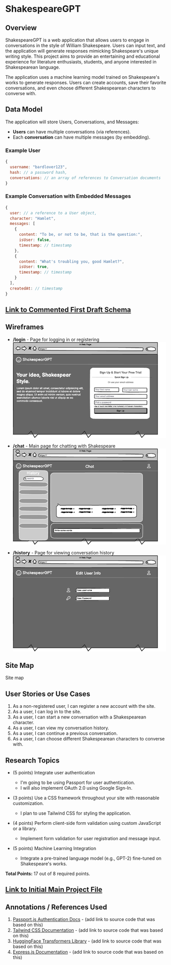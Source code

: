 [//]: # (The content below is an example project proposal / requirements document. Replace the text below the lines marked "__TODO__" with details specific to your project. Remove the "TODO" lines.)

[//]: # ()
[//]: # (&#40;___TODO__: your project name_&#41;)

[//]: # ()
[//]: # (# Shoppy Shoperson )

[//]: # ()
[//]: # (## Overview)

[//]: # ()
[//]: # (&#40;___TODO__: a brief one or two paragraph, high-level description of your project_&#41;)

[//]: # ()
[//]: # (Remembering what to buy at the grocery store is waaaaay too difficult. Also, shopping for groceries when you're hungry leads to regrettable purchases. Sooo... that's where Shoppy Shoperson comes in!)

[//]: # ()
[//]: # (Shoppy Shoperson is a web app that will allow users to keep track of multiple grocery lists. Users can register and login. Once they're logged in, they can create or view their grocery list. For every list that they have, they can add items to the list or cross off items.)

[//]: # ()
[//]: # ()
[//]: # (## Data Model)

[//]: # ()
[//]: # (&#40;___TODO__: a description of your application's data and their relationships to each other_&#41; )

[//]: # ()
[//]: # (The application will store Users, Lists and Items)

[//]: # ()
[//]: # (* users can have multiple lists &#40;via references&#41;)

[//]: # (* each list can have multiple items &#40;by embedding&#41;)

[//]: # ()
[//]: # (&#40;___TODO__: sample documents_&#41;)

[//]: # ()
[//]: # (An Example User:)

[//]: # ()
[//]: # (```javascript)

[//]: # ({)

[//]: # (  username: "shannonshopper",)

[//]: # (  hash: // a password hash,)

[//]: # (  lists: // an array of references to List documents)

[//]: # (})

[//]: # (```)

[//]: # ()
[//]: # (An Example List with Embedded Items:)

[//]: # ()
[//]: # (```javascript)

[//]: # ({)

[//]: # (  user: // a reference to a User object)

[//]: # (  name: "Breakfast foods",)

[//]: # (  items: [)

[//]: # (    { name: "pancakes", quantity: "9876", checked: false},)

[//]: # (    { name: "ramen", quantity: "2", checked: true},)

[//]: # (  ],)

[//]: # (  createdAt: // timestamp)

[//]: # (})

[//]: # (```)

[//]: # ()
[//]: # ()
[//]: # (## [Link to Commented First Draft Schema]&#40;db.js&#41; )

[//]: # ()
[//]: # (&#40;___TODO__: create a first draft of your Schemas in db.js and link to it_&#41;)

[//]: # ()
[//]: # (## Wireframes)

[//]: # ()
[//]: # (&#40;___TODO__: wireframes for all of the pages on your site; they can be as simple as photos of drawings or you can use a tool like Balsamiq, Omnigraffle, etc._&#41;)

[//]: # ()
[//]: # (/list/create - page for creating a new shopping list)

[//]: # ()
[//]: # (![list create]&#40;documentation/list-create.png&#41;)

[//]: # ()
[//]: # (/list - page for showing all shopping lists)

[//]: # ()
[//]: # (![list]&#40;documentation/list.png&#41;)

[//]: # ()
[//]: # (/list/slug - page for showing specific shopping list)

[//]: # ()
[//]: # (![list]&#40;documentation/list-slug.png&#41;)

[//]: # ()
[//]: # (## Site map)

[//]: # ()
[//]: # (&#40;___TODO__: draw out a site map that shows how pages are related to each other_&#41;)

[//]: # ()
[//]: # (Here's a [complex example from wikipedia]&#40;https://upload.wikimedia.org/wikipedia/commons/2/20/Sitemap_google.jpg&#41;, but you can create one without the screenshots, drop shadows, etc. ... just names of pages and where they flow to.)

[//]: # ()
[//]: # (## User Stories or Use Cases)

[//]: # ()
[//]: # (&#40;___TODO__: write out how your application will be used through [user stories]&#40;http://en.wikipedia.org/wiki/User_story#Format&#41; and / or [use cases]&#40;https://www.mongodb.com/download-center?jmp=docs&_ga=1.47552679.1838903181.1489282706#previous&#41;_&#41;)

[//]: # ()
[//]: # (1. as non-registered user, I can register a new account with the site)

[//]: # (2. as a user, I can log in to the site)

[//]: # (3. as a user, I can create a new grocery list)

[//]: # (4. as a user, I can view all of the grocery lists I've created in a single list)

[//]: # (5. as a user, I can add items to an existing grocery list)

[//]: # (6. as a user, I can cross off items in an existing grocery list)

[//]: # ()
[//]: # (## Research Topics)

[//]: # ()
[//]: # (&#40;___TODO__: the research topics that you're planning on working on along with their point values... and the total points of research topics listed_&#41;)

[//]: # ()
[//]: # (* &#40;5 points&#41; Integrate user authentication)

[//]: # (    * I'm going to be using passport for user authentication)

[//]: # (    * And account has been made for testing; I'll email you the password)

[//]: # (    * see <code>cs.nyu.edu/~jversoza/ait-final/register</code> for register page)

[//]: # (    * see <code>cs.nyu.edu/~jversoza/ait-final/login</code> for login page)

[//]: # (* &#40;4 points&#41; Perform client side form validation using a JavaScript library)

[//]: # (    * see <code>cs.nyu.edu/~jversoza/ait-final/my-form</code>)

[//]: # (    * if you put in a number that's greater than 5, an error message will appear in the dom)

[//]: # (* &#40;5 points&#41; vue.js)

[//]: # (    * used vue.js as the frontend framework; it's a challenging library to learn, so I've assigned it 5 points)

[//]: # ()
[//]: # (10 points total out of 8 required points &#40;___TODO__: addtional points will __not__ count for extra credit_&#41;)

[//]: # ()
[//]: # ()
[//]: # (## [Link to Initial Main Project File]&#40;app.js&#41; )

[//]: # ()
[//]: # (&#40;___TODO__: create a skeleton Express application with a package.json, app.js, views folder, etc. ... and link to your initial app.js_&#41;)

[//]: # ()
[//]: # (## Annotations / References Used)

[//]: # ()
[//]: # (&#40;___TODO__: list any tutorials/references/etc. that you've based your code off of_&#41;)

[//]: # ()
[//]: # (1. [passport.js authentication docs]&#40;http://passportjs.org/docs&#41; - &#40;add link to source code that was based on this&#41;)

[//]: # (2. [tutorial on vue.js]&#40;https://vuejs.org/v2/guide/&#41; - &#40;add link to source code that was based on this&#41;)

# ShakespeareGPT

## Overview

ShakespeareGPT is a web application that allows users to engage in conversations in the style of William Shakespeare. Users can input text, and the application will generate responses mimicking Shakespeare's unique writing style. This project aims to provide an entertaining and educational experience for literature enthusiasts, students, and anyone interested in Shakespearean language.

The application uses a machine learning model trained on Shakespeare's works to generate responses. Users can create accounts, save their favorite conversations, and even choose different Shakespearean characters to converse with.

## Data Model

The application will store Users, Conversations, and Messages:

- **Users** can have multiple conversations (via references).
- Each **conversation** can have multiple messages (by embedding).

### Example User
```javascript
{
  username: "bardlover123",
  hash: // a password hash,
  conversations: // an array of references to Conversation documents
}
```

### Example Conversation with Embedded Messages
```javascript
{
  user: // a reference to a User object,
  character: "Hamlet",
  messages: [
    { 
      content: "To be, or not to be, that is the question:",
      isUser: false,
      timestamp: // timestamp
    },
    {
      content: "What's troubling you, good Hamlet?",
      isUser: true,
      timestamp: // timestamp
    }
  ],
  createdAt: // timestamp
}
```

## [Link to Commented First Draft Schema](db.js)

## Wireframes

- **/login** - Page for logging in or registering  
  ![Wireframe for Login Page](register.png)

- **/chat** - Main page for chatting with Shakespeare  
  ![Wireframe for Chat Page](chat.png)

- **/history** - Page for viewing conversation history  
  ![Wireframe for Change Username](change.png)

## Site Map

Site map

## User Stories or Use Cases

1. As a non-registered user, I can register a new account with the site.
2. As a user, I can log in to the site.
3. As a user, I can start a new conversation with a Shakespearean character.
4. As a user, I can view my conversation history.
5. As a user, I can continue a previous conversation.
6. As a user, I can choose different Shakespearean characters to converse with.

## Research Topics

- (5 points) Integrate user authentication
  - I'm going to be using Passport for user authentication.
  - I will also implement OAuth 2.0 using Google Sign-In.

- (3 points) Use a CSS framework throughout your site with reasonable customization.
  - I plan to use Tailwind CSS for styling the application.

- (4 points) Perform client-side form validation using custom JavaScript or a library.
  - Implement form validation for user registration and message input.

- (5 points) Machine Learning Integration
  - Integrate a pre-trained language model (e.g., GPT-2) fine-tuned on Shakespeare's works.

**Total Points:** 17 out of 8 required points.

## [Link to Initial Main Project File](app.js)

## Annotations / References Used

1. [Passport.js Authentication Docs](http://passportjs.org/docs) - (add link to source code that was based on this)
2. [Tailwind CSS Documentation](https://tailwindcss.com/docs) - (add link to source code that was based on this)
3. [HuggingFace Transformers Library](https://huggingface.co/transformers/) - (add link to source code that was based on this)
4. [Express.js Documentation](https://expressjs.com/) - (add link to source code that was based on this)
